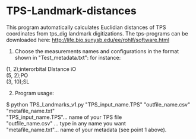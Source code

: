 # TPS-Landmark-distances

This program automatically calculates Euclidian distances of TPS coordinates from tps_dig landmark digitizations.
The tps-programs can be downloaded here: <http://life.bio.sunysb.edu/ee/rohlf/software.html>

1) Choose the measurements names and configurations in the format shown in "Test_metadata.txt":
for instance:

(1, 2);interorbital DIstance iO <br />
(5, 2);PO <br />
(3, 10);SL <br />

2) Program usage:

$   python TPS_Landmarks_v1.py "TPS_input_name.TPS" "outfile_name.csv" "metafile_name.txt" <br />
"TPS_input_name.TPS"... name of your TPS file<br />
"outfile_name.csv" ... type in any name you want<br />
"metafile_name.txt"... name of your metadata (see point 1 above).

